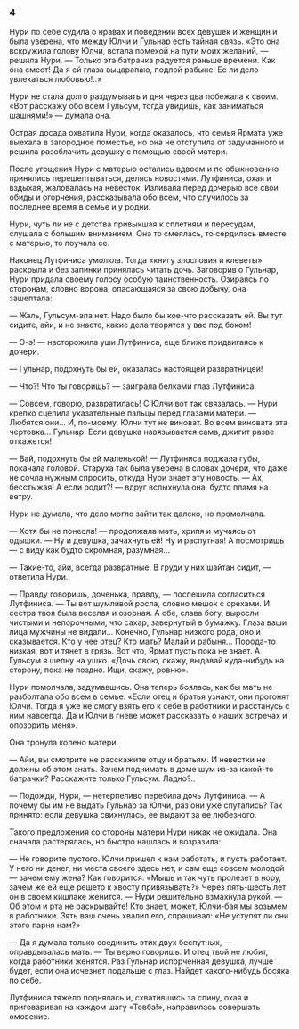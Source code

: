 ### 4

Нури по себе судила о нравах и поведении всех девушек и женщин и была уверена, что между Юлчи и Гульнар есть тайная связь.
«Это она вскружила голову Юлчи, встала помехой на пути моих желаний, — решила Нури.
— Только эта батрачка радуется раньше времени.
Как она смеет!
Да я ей глаза выцарапаю, подлой рабыне!
Ее ли дело увлекаться любовью!..»

Нури не стала долго раздумывать и дня через два побежала к своим.
«Вот расскажу обо всем Гульсум, тогда увидишь, как заниматься шашнями!» — думала она.

Острая досада охватила Нури, когда оказалось, что семья Ярмата уже выехала в загородное поместье, но она не отступила от задуманного и решила разоблачить девушку с помощью своей матери.

После угощения Нури с матерью остались вдвоем и по обыкновению принялись перешептываться, делясь новостями.
Лутфиниса, охая и вздыхая, жаловалась на невесток.
Изливала перед дочерью все свои обиды и огорчения, рассказывала обо всем, что случилось за последнее время в семье и у родни.

Нури, чуть ли не с детства привыкшая к сплетням и пересудам, слушала с большим вниманием.
Она то смеялась, то сердилась вместе с матерью, то поучала ее.

Наконец Лутфиниса умолкла.
Тогда «книгу злословия и клеветы» раскрыла и без запинки принялась читать дочь.
Заговорив о Гульнар, Нури придала своему голосу особую таинственность.
Озираясь по сторонам, словно ворона, опасающаяся за свою добычу, она зашептала:

— Жаль, Гульсум-апа нет.
Надо было бы кое-что рассказать ей.
Вы тут сидите, айи, и не знаете, какие дела творятся у вас под боком!

— Э-э!
— насторожила уши Лутфиниса, еще ближе придвигаясь к дочери.

— Гульнар, подохнуть бы ей, оказалась настоящей развратницей!

— Что?!
Что ты говоришь?
— заиграла белками глаз Лутфиниса.

— Совсем, говорю, развратилась!
С Юлчи вот так связалась.
— Нури крепко сцепила указательные пальцы перед глазами матери.
— Любятся они…
И, по-моему, Юлчи тут не виноват.
Во всем виновата эта чертовка…
Гульнар.
Если девушка навязывается сама, джигит разве откажется!

— Вай, подохнуть бы ей маленькой!
— Лутфиниса поджала губы, покачала головой.
Старуха так была уверена в словах дочери, что даже не сочла нужным спросить, откуда Нури знает эту новость.
— Ах, бесстыжая!
А если родит?!
— вдруг вспыхнула она, будто пламя на ветру.

Нури не думала, что дело могло зайти так далеко, но промолчала.

— Хотя бы не понесла!
— продолжала мать, хрипя и мучаясь от одышки.
— Ну и девушка, зачахнуть ей!
Ну и распутная!
А посмотришь — с виду как будто скромная, разумная…

— Такие-то, айи, всегда развратные.
В груди у них шайтан сидит, — ответила Нури.

— Правду говоришь, доченька, правду, — поспешила согласиться Лутфиниса.
— Ты вот шумливой росла, словно мешок с орехами.
И сестра твоя была веселая и озорная.
А обе, слава богу, выросли чистыми и непорочными, что сахар, завернутый в бумажку.
Глаза ваши лица мужчины не видали…
Конечно, Гульнар низкого рода, оно и сказывается.
Кто у нее отец?
Кто мать?
Малай и рабыня…
Порода-то низкая, вот и тянет в грязь.
Вот что, Ярмат пусть пока не знает.
А Гульсум я шепну на ушко.
«Дочь свою, скажу, выдавай куда-нибудь на сторону, пока не поздно.
Ищи, скажу, ровню».

Нури помолчала, задумавшись.
Она теперь боялась, как бы мать не разболтала обо всем в семье.
«Если отец и братья узнают, они прогонят Юлчи.
Тогда я уже не смогу взять его к себе в работники и расстанусь с ним навсегда.
Да и Юлчи в гневе может рассказать о наших встречах и опозорить меня».

Она тронула колено матери.

— Айи, вы смотрите не расскажите отцу и братьям.
И невестки не должны об этом знать.
Зачем поднимать в доме шум из-за какой-то батрачки?
Расскажите только Гульсум.
Ладно?..

— Подожди, Нури, — нетерпеливо перебила дочь Лутфиниса.
— А почему бы им не выдать Гульнар за Юлчи, раз они уже спутались?
Так принято: если девушка свихнулась, ее выдают за ее любезного.

Такого предложения со стороны матери Нури никак не ожидала.
Она сначала растерялась, но быстро нашлась и возразила:

— Не говорите пустого.
Юлчи пришел к нам работать, и пусть работает.
У него ни денег, ни места своего здесь нет, и сам еще совсем молодой — зачем ему жена?
Как говорится:
«Мышь и так чуть пролезет в нору, зачем же ей еще решето к хвосту привязывать?» Через пять-шесть лет он в своем кишлаке женится.
— Нури решительно взмахнула рукой.
— Об этом и рта не раскрывайте!
Кто знает, может, Юлчи-бая мы возьмем в работники.
Зять ваш очень хвалил его, спрашивал:
«Не уступят ли они этого парня нам?»

— Да я думала только соединить этих двух беспутных, — оправдывалась мать.
— Ты верно говоришь.
И отец твой не любит, когда работники женятся.
Раз Гульнар испорченная девушка, лучше будет, если она исчезнет подальше с глаз.
Найдет какого-нибудь босяка по себе.

Лутфиниса тяжело поднялась и, схватившись за спину, охая и приговаривая на каждом шагу «Товба!», направилась совершать омовение.
